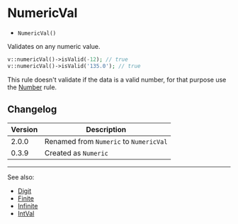 # NumericVal

- `NumericVal()`

Validates on any numeric value.

```php
v::numericVal()->isValid(-12); // true
v::numericVal()->isValid('135.0'); // true
```

This rule doesn't validate if the data is a valid number, for that purpose
use the [Number](Number.md) rule.

## Changelog

Version | Description
--------|-------------
  2.0.0 | Renamed from `Numeric` to `NumericVal`
  0.3.9 | Created as `Numeric`

***
See also:

- [Digit](Digit.md)
- [Finite](Finite.md)
- [Infinite](Infinite.md)
- [IntVal](IntVal.md)
